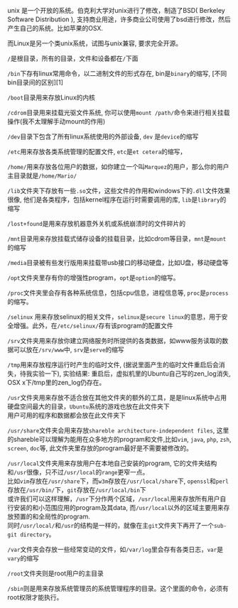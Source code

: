 unix 是一个开放的系统。伯克利大学对unix进行了修改，制造了BSD( Berkeley Software Distribution ), 支持商业用途，许多商业公司使用了bsd进行修改，然后产生自己的系统。比如苹果的OSX.

而Linux是另一个类unix系统，试图与unix兼容, 要求完全开源。


`/`是根目录，所有的目录，文件和设备都在`/`下面

`/bin`下存有linux常用命令，以二进制文件的形式存在, bin是`binary`的缩写, [不同bin目录间的区别][1]

`/boot`目录用来存放Linux的内核

`/cdrom`目录用来挂载光驱文件系统, 你可以使用`mount /path/`命令来进行相关挂载操作(我不太理解手动mount的作用)

`/dev`目录下包含了所有linux系统使用的外部设备, `dev` 是`device`的缩写

`/etc`用来存放各类系统管理的配置文件, `etc`是`et cetera`的缩写，

`/home/`用来存放各位用户的数据，如你建立一个叫`Marquez`的用户，那么你的用户主目录就是`/home/Mario/`

`/lib`文件夹下存放有一些`.so`文件，这些文件的作用和windows下的`.dll`文件效果很像, 他们是各类程序，包括kernel程序在运行时需要调用的库, `lib`是`library`的缩写

`/lost+found`是用来存放机器意外关机或系统崩溃时的文件碎片的

`/mnt`目录用来存放挂载式储存设备的挂载目录，比如cdrom等目录，`mnt`是`mount`的缩写

`/media`目录被有些发行版用来挂载带usb接口的移动硬盘，比如U盘，移动硬盘等

`/opt`文件夹里存有你的增强性program，`opt`是`option`的缩写。

`/proc`文件夹里会存有各种系统信息，包括cpu信息，进程信息等, `proc`是`process`的缩写。

`/selinux` 用来存放selinux的相关文件，`selinux`是`secure linux`的意思，用于安全增强。此外，在`/etc/selinux/`存有该program的配置文件

`/srv`文件夹用来存放你建立网络服务时所提供的各类数据，如www服务读取的数据可以放在`/srv/www`中, `srv`是`serve`的缩写

`/tmp`用来存放程序运行时产生的临时文件, (据说里面产生的临时文件重启后会消失，待我实验一下), 实验结果: 重启后，虚拟机里的Ubuntu自己写的zen\_log消失, OSX x下/tmp里的zen\_log仍存在。

`/usr`文件夹用来存放不适合放在其他文件夹的额外的工具，是是linux系统中占用硬盘空间最大的目录，`Ubuntu`系统的游戏也放在此文件夹下  
用户可用的程序和数据都会放在此文件夹下

`/usr/share`文件夹会用来存放`shareble architecture-independent files`, 这里的shareble可以理解为能用在众多地方的program和文件,比如`vim`, `java`, `php`, `zsh`, `screen`, `doc`等, 此文件夹里存放的program最好是不需要被修改的。

`/usr/local`文件夹用来存放用户在本地自己安装的program, 它的文件夹结构和`/usr`很像，只不过`/usr/local`的`range`更窄一点。  
比如`vim`存放在`/usr/share`下，而`w3m`存放在`/usr/local/share`下, `openssl`和`perl`存放在`/usr/bin/`下，`git`存放在`/usr/local/bin`下  
或许我们可以这样理解，`/usr`下分作两个区域，`/usr/local`用来存放所有用户自行安装的和小范围应用的program及其data, 而`/usr/local`以外的区域主要用来存放预置的和全局性的program.  
同时`/usr/local/`和`/usr`的结构是一样的，就像在主`git`文件夹下再开了一个`sub-git directory`。

`/var`文件夹会存放一些经常变动的文件，如`/var/log`里会存有各类日志，`var`是`vary`的缩写

`/root`文件夹则是root用户的主目录

`/sbin`则是用来存放系统管理员的系统管理程序的目录。这个里面的命令，必须有root权限才能执行。
